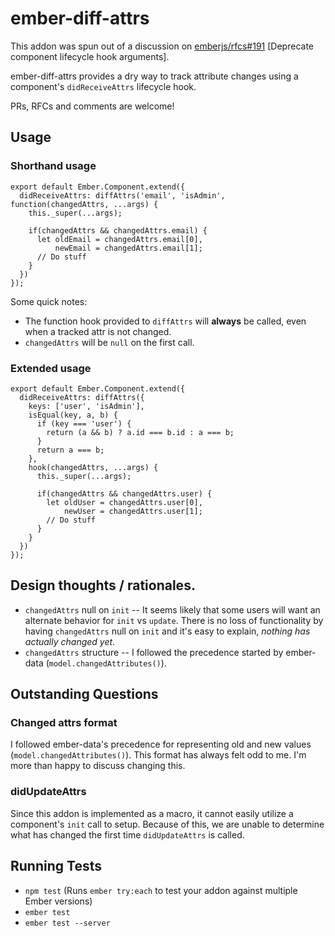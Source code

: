 # ember-diff-attrs

This addon was spun out of a discussion on [emberjs/rfcs#191](https://github.com/emberjs/rfcs/pull/191) [Deprecate component lifecycle hook arguments].

ember-diff-attrs provides a dry way to track attribute changes using a component's `didReceiveAttrs` lifecycle hook.

PRs, RFCs and comments are welcome!

## Usage

### Shorthand usage
```
export default Ember.Component.extend({
  didReceiveAttrs: diffAttrs('email', 'isAdmin', function(changedAttrs, ...args) {
    this._super(...args);

    if(changedAttrs && changedAttrs.email) {
      let oldEmail = changedAttrs.email[0],
          newEmail = changedAttrs.email[1];
      // Do stuff
    }
  })
});
```

Some quick notes:
* The function hook provided to `diffAttrs` will **always** be called, even when a tracked attr is not changed.
* `changedAttrs` will be `null` on the first call.


### Extended usage

```
export default Ember.Component.extend({
  didReceiveAttrs: diffAttrs({
    keys: ['user', 'isAdmin'],
    isEqual(key, a, b) {
      if (key === 'user') {
        return (a && b) ? a.id === b.id : a === b;
      }
      return a === b;
    },
    hook(changedAttrs, ...args) {
      this._super(...args);

      if(changedAttrs && changedAttrs.user) {
        let oldUser = changedAttrs.user[0],
            newUser = changedAttrs.user[1];
        // Do stuff
      }
    }
  })
});
```


## Design thoughts / rationales.

* `changedAttrs` null on `init` -- It seems likely that some users will want an alternate behavior for `init` vs `update`. There is no loss of functionality by having `changedAttrs` null on `init` and it's easy to explain, _nothing has actually changed yet_.
* `changedAttrs` structure -- I followed the precedence started by ember-data (`model.changedAttributes()`).

## Outstanding Questions

### Changed attrs format

I followed ember-data's precedence for representing old and new values (`model.changedAttributes()`). This format has always felt odd to me. I'm more than happy to discuss changing this.

### didUpdateAttrs

Since this addon is implemented as a macro, it cannot easily utilize a component's `init` call to setup. Because of this, we are unable to determine what has changed the first time `didUpdateAttrs` is called.  

## Running Tests

* `npm test` (Runs `ember try:each` to test your addon against multiple Ember versions)
* `ember test`
* `ember test --server`
